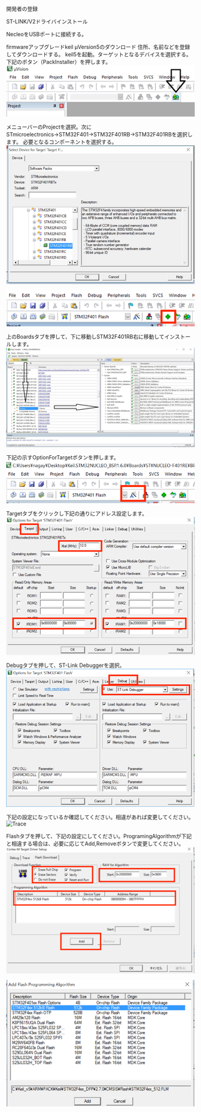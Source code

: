 開発者の登録

ST-LINK/V2ドライバインストール

NecleoをUSBポートに接続する。

firmwareアップグレードkeil μVersion5のダウンロード
  住所、名前などを登録してダウンロードする。
keil5を起動。ターゲットとなるデバイスを選択する。
下記のボタン（PackInstaller）を押します。
![InstallButton](../img/BoradPackInstall.jpg)

メニューバーのProjectを選択。次にSTmicroelectronics→STM32F401→STM32F401RB→STM32F401RBを選択します。
必要となるコンポーネントを選択する。
![Ｋｅｉｌ設定画面](../img/Keil_Soc_Select.jpg)

![InstallButton](../img/ManegerInstallButton.png)

上のBoardsタブを押して、下に移動しSTM32F401RB右に移動してインストールします。
![DownloadButton](../img/BoardDownload.jpg)

下記の示すOptionForTargetボタンを押します。
![OptionForTargetButton](../img/OptionForTarget.png)

Targetタブをクリックし下記の通りにアドレス設定します。
![TargetConf](../img/TargetPhoto.png)

Debugタブを押して、ST-Link Debuggerを選択。
![DebugerPhoto](../img/DebugerPhoto.png)

下記の設定になっているか確認してください。相違があれば変更してください。
![Trace](../Trace.png)

Flashタブを押して、下記の設定にしてください。ProgramingAlgorithmが下記と相違する場合は、必要に応じてAdd,Removeボタンで変更してください。
![FlashDownload](../img/FlashDownload.png)

![ProgramingAlgorithm](../img/ProgramingAlgorithm.png)

